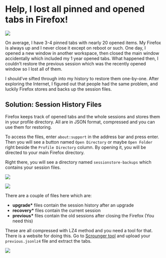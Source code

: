 # Help, I lost all pinned and opened tabs in Firefox!

![](firefox-logo.jpg)

On average, I have 3-4 pinned tabs with nearly 20 opened items. My  Firefox is always up and I never close it except on reboot or such. One  day, I opened a new window in another workspace, then closed the main  window accidentally which included my 1 year opened tabs. What happened  then, I couldn’t restore the previous session which was the recently  opened window so I lost all of them. 

I should’ve sifted through into my history to restore them  one-by-one. After exploring the Internet, I figured out that people had  the same problem, and luckily Firefox stores and backs up the session  files.

## Solution: Session History Files

Firefox keeps track of opened tabs and the whole sessions and stores  them in your profile directory. All are in JSON format, compressed and  you can use them for restoring.

To access the files, enter `about:support` in the address bar and press enter. Then you will see a button named `Open Directory` or maybe `Open Folder` right beside the `Profile Directory` column. By opening it, you will be directed to your main Firefox directory.

Right there, you will see a directory named `sessionstore-backups` which contains your session files.

![](about_firefox.png)

![](firefox_data.png)

There are a couple of files here which are:

- **upgrade\*** files contain the session history after an upgrade
- **recovery\*** files contain the current session
- **previous\*** files contain the old sessions after closing the Firefox (You need this)

These are all compressed with LZ4 method and you need a tool for that. There is a website for doing this. Go to [Scrounger tool](https://www.jeffersonscher.com/res/scrounger.html) and upload your `previous.jsonlz4` file and extract the tabs.

![](firefox_restore.png)